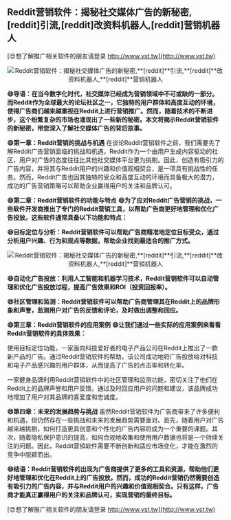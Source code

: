 ## **Reddit营销软件：揭秘社交媒体广告的新秘密,**[reddit]**引流,**[reddit]**改资料机器人,**[reddit]**营销机器人**

[😍想了解推广相关软件的朋友请登录 http://www.vst.tw](http://www.vst.tw)

 <center><img src="https://vst.tw/MP4/tuiguang/png/7.png" alt="Reddit营销软件：揭秘社交媒体广告的新秘密,**[reddit]**引流,**[reddit]**改资料机器人,**[reddit]**营销机器人"></center>

**😄导语：在当今数字化时代，社交媒体已经成为营销领域中不可或缺的一部分。而Reddit作为全球最大的论坛社区之一，它独特的用户群体和高度互动的环境，使得广告商们越来越重视在Reddit上进行营销推广。然而，随着技术的不断进步，这个纷繁复杂的市场也涌现出了一些新的秘密。本文将揭示Reddit营销软件的新秘密，带您深入了解社交媒体广告的背后故事。**

**😄第一章：Reddit营销的挑战与机遇**
在谈论Reddit营销软件之前，我们需要先了解Reddit广告营销面临的挑战和机遇。Reddit作为一个由用户生成内容驱动的社区，用户对广告的态度往往比其他社交媒体平台更为挑剔。因此，创造有吸引力的广告内容，并将其与Reddit用户的兴趣和价值观相契合，是一项具有挑战性的任务。然而，Reddit广告也因其独特的受众和高度互动的环境而具备极大的潜力，成功的广告营销策略可以帮助企业赢得用户的关注和品牌认可。

**😄第二章：Reddit营销软件的功能与特点**
**😄为了应对Reddit广告营销的挑战，一些软件开发商推出了专门的Reddit营销工具，以帮助广告商更好地管理和优化广告投放。这些软件通常具备以下功能和特点：**

**😄目标定位与分析：Reddit营销软件可以帮助广告商精准地定位目标受众，通过分析用户兴趣、行为和观点等数据，帮助企业找到最适合的推广方式。**

 <center><img src="https://vst.tw/MP4/tuiguang/png/4.png" alt="Reddit营销软件：揭秘社交媒体广告的新秘密,**[reddit]**引流,**[reddit]**改资料机器人,**[reddit]**营销机器人"></center>

**😄自动化广告投放：利用人工智能和机器学习技术，Reddit营销软件可以自动管理和优化广告投放过程，提高广告效果和ROI（投资回报率）。**

**😄社区管理和监测：Reddit营销软件可以帮助广告商管理其在Reddit上的品牌形象和声誉，监测用户对广告的反馈和评论，及时做出调整和回应。**

**😄第三章：Reddit营销软件的应用案例**
**😄让我们通过一些实际的应用案例来看看Reddit营销软件的具体效果：**

使用目标定位功能，一家面向科技爱好者的电子产品公司在Reddit上推出了一款新产品的广告。通过Reddit营销软件的帮助，该公司成功地将广告投放给对科技和电子产品感兴趣的用户群体，从而提高了广告的点击率和转化率。

一家健身品牌利用Reddit营销软件中的社区管理和监测功能，密切关注了他们在Reddit上的品牌声誉和用户反馈。通过及时回应用户的问题和建议，该品牌成功地增加了用户对其品牌的喜爱度和忠诚度。

**😄第四章：未来的发展趋势与挑战**
虽然Reddit营销软件为广告商带来了许多便利和机遇，但仍然存在一些挑战和未来的发展趋势需要面对。首先，随着用户对广告越来越挑剔，如何打造更具创意和个性化的广告内容将成为一个重要的课题。其次，随着隐私保护意识的提高，如何合规地收集和使用用户数据也将是一个持续关注的问题。因此，Reddit营销软件需要不断创新和适应市场变化，才能在激烈的竞争中脱颖而出。

**😄结语：Reddit营销软件的出现为广告商提供了更多的工具和资源，帮助他们更好地管理和优化在Reddit上的广告投放。然而，成功的Reddit营销仍然需要创造有吸引力的广告内容，并与Reddit用户的兴趣和价值观相契合。只有这样，广告商才能真正赢得用户的关注和品牌认可，实现营销的最终目标。**

[😍想了解推广相关软件的朋友请登录 http://www.vst.tw](http://www.vst.tw)



